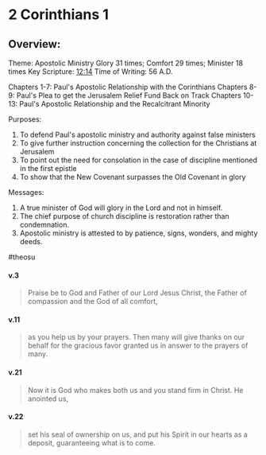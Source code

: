 # 2 Corinthians 1

## Overview:
Theme: Apostolic Ministry
Glory 31 times; Comfort 29 times; Minister 18 times
Key Scripture: [12:14](2Cor12#v.14)
Time of Writing: 56 A.D.

Chapters 1-7: Paul's Apostolic Relationship with the Corinthians
Chapters 8-9: Paul's Plea to get the Jerusalem Relief Fund Back on Track
Chapters 10-13: Paul's Apostolic Relationship and the Recalcitrant Minority

Purposes:
1. To defend Paul's apostolic ministry and authority against false ministers
2. To give further instruction concerning the collection for the Christians at Jerusalem
3. To point out the need for consolation in the case of discipline mentioned in the first epistle
4. To show that the New Covenant surpasses the Old Covenant in glory

Messages:
1. A true minister of God will glory in the Lord and not in himself.
2. The chief purpose of church discipline is restoration rather than condemnation.
3. Apostolic ministry is attested to by patience, signs, wonders, and mighty deeds.

#theosu 

#### v.3
>Praise be to God and Father of our Lord Jesus Christ, the Father of compassion and the God of all comfort,

#### v.11
>as you help us by your prayers. Then many will give thanks on our behalf for the gracious favor granted us in answer to the prayers of many.

#### v.21
>Now it is God who makes both us and you stand firm in Christ. He anointed us,

#### v.22
>set his seal of ownership on us, and put his Spirit in our hearts as a deposit, guaranteeing what is to come.




